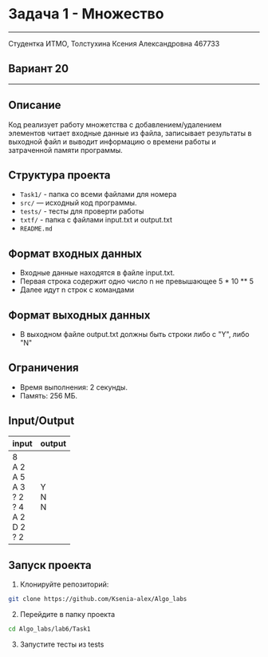 # Задача 1 - Множество 
___
Студентка ИТМО, Толстухина Ксения Александровна 467733

## Вариант 20
___

## Описание
Код реализует работу множетства с добавлением/удалением элементов 
читает входные данные из файла, записывает результаты в выходной файл 
и выводит информацию о времени работы и затраченной памяти программы.

## Структура проекта
- `Task1/` - папка со всеми файлами для номера
- `src/` — исходный код программы.
- `tests/` - тесты для проверти работы
- `txtf/` - папка с файлами input.txt и output.txt
- `README.md`

## Формат входных данных
- Входные данные находятся в файле input.txt.
- Первая строка содержит одно число n не превышающее 5 * 10 ** 5
- Далее идут n строк с командами 
 
## Формат выходных данных
- В выходном файле output.txt должны быть строки либо с "Y", либо "N"

## Ограничения
- Время выполнения: 2 секунды.
- Память: 256 МБ.

## Input/Output
| input                                                        | output            |
|--------------------------------------------------------------|-------------------|
| 8<br/>A 2<br/>A 5<br/>A 3<br/>? 2<br/>? 4<br/>A 2<br/>D 2<br/>? 2 | Y  <br/> N <br/>N |



## Запуск проекта
1. Клонируйте репозиторий:
```bash
git clone https://github.com/Ksenia-alex/Algo_labs
```

2. Перейдите в папку проекта
```bash
cd Algo_labs/lab6/Task1
```

3. Запустите тесты из tests

